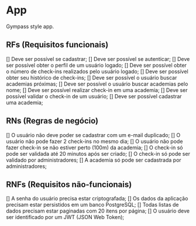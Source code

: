 # App
Gympass style app.

## RFs (Requisitos funcionais)
[] Deve ser possível se cadastrar;
[] Deve ser possível se autenticar;
[] Deve ser possível obter o perfil de um usuário logado;
[] Deve ser possível obter o número de check-ins realizados pelo usuário logado;
[] Deve ser possível obter seu histórico de check-ins;
[] Deve ser possível o usuário buscar academias próximas;
[] Deve ser possível o usuário buscar academias pelo nome;
[] Deve ser possível realizar check-in em uma academia;
[] Deve ser possível validar o check-in de um usuário;
[] Deve ser possível cadastrar uma academia;

## RNs (Regras de negócio)
[] O usuário não deve poder se cadastrar com um e-mail duplicado;
[] O usuário não pode fazer 2 check-ins no mesmo dia;
[] O usuário não pode fazer check-in se não estiver perto (100m) da academia;
[] O check-in só pode ser validada até 20 minutos após ser criado;
[] O check-in só pode ser validado por administradores;
[] A academia só pode ser cadastrada por administradores;

## RNFs (Requisitos não-funcionais)
[] A senha do usuário precisa estar criptografada;
[] Os dados da aplicação precisam estar persistidos em um banco PostgreSQL;
[] Todas listas de dados precisam estar paginadas com 20 itens por página;
[] O usuário deve ser identificado por um JWT (JSON Web Token);